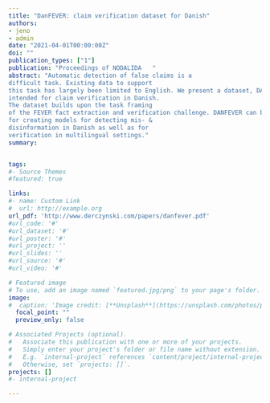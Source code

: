 ```yaml
---
title: "DanFEVER: claim verification dataset for Danish"
authors:
- jeno
- admin
date: "2021-04-01T00:00:00Z"
doi: ""
publication_types: ["1"]
publication: "Proceedings of NODALIDA	"
abstract: "Automatic detection of false claims is a
difficult task. Existing data to support
this task has largely been limited to English. We present a dataset, DANFEVER,
intended for claim verification in Danish.
The dataset builds upon the task framing
of the FEVER fact extraction and verification challenge. DANFEVER can be used
for creating models for detecting mis- &
disinformation in Danish as well as for
verification in multilingual settings."	
summary: 


tags:
#- Source Themes
#featured: true

links:
#- name: Custom Link
#  url: http://example.org
url_pdf: 'http://www.derczynski.com/papers/danfever.pdf'
#url_code: '#'
#url_dataset: '#'
#url_poster: '#'
#url_project: ''
#url_slides: ''
#url_source: '#'
#url_video: '#'

# Featured image
# To use, add an image named `featured.jpg/png` to your page's folder. 
image:
#  caption: 'Image credit: [**Unsplash**](https://unsplash.com/photos/pLCdAaMFLTE)'
  focal_point: ""
  preview_only: false

# Associated Projects (optional).
#   Associate this publication with one or more of your projects.
#   Simply enter your project's folder or file name without extension.
#   E.g. `internal-project` references `content/project/internal-project/index.md`.
#   Otherwise, set `projects: []`.
projects: []
#- internal-project

---
```

